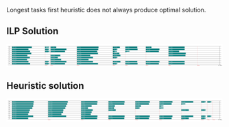 Longest tasks first heuristic does not always produce optimal solution.

## ILP Solution
![ilp](ilp.png "ILP solution")

## Heuristic solution
![heuristic](heuristic.png "Heuristic solution")
